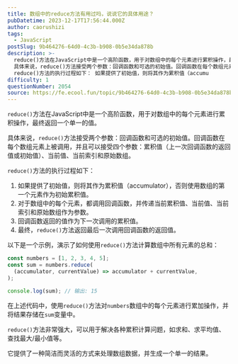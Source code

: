 ```yaml
---
title: 数组中的reduce方法有用过吗，说说它的具体用途？
pubDatetime: 2023-12-17T17:56:44.000Z
author: caorushizi
tags:
  - JavaScript
postSlug: 9b464276-64d0-4c3b-b908-0b5e34da878b
description: >-
  reduce()方法在JavaScript中是一个高阶函数，用于对数组中的每个元素进行累积操作，最终返回一个单一的值。
  具体来说，reduce()方法接受两个参数：回调函数和可选的初始值。回调函数在每个数组元素上被调用，并且可以接受四个参数：累积值（上一次回调函数的返回值或初始值）、当前值、当前索引和原始数组。
  reduce()方法的执行过程如下： 如果提供了初始值，则将其作为累积值（accumu
difficulty: 1
questionNumber: 2054
source: https://fe.ecool.fun/topic/9b464276-64d0-4c3b-b908-0b5e34da878b
---
```


`reduce()`方法在JavaScript中是一个高阶函数，用于对数组中的每个元素进行累积操作，最终返回一个单一的值。

具体来说，`reduce()`方法接受两个参数：回调函数和可选的初始值。回调函数在每个数组元素上被调用，并且可以接受四个参数：累积值（上一次回调函数的返回值或初始值）、当前值、当前索引和原始数组。

`reduce()`方法的执行过程如下：

1. 如果提供了初始值，则将其作为累积值（accumulator），否则使用数组的第一个元素作为初始累积值。
2. 对于数组中的每个元素，都调用回调函数，并传递当前累积值、当前值、当前索引和原始数组作为参数。
3. 回调函数返回的值作为下一次调用的累积值。
4. 最终，`reduce()`方法返回最后一次调用回调函数的返回值。

以下是一个示例，演示了如何使用`reduce()`方法计算数组中所有元素的总和：

```javascript
const numbers = [1, 2, 3, 4, 5];
const sum = numbers.reduce(
  (accumulator, currentValue) => accumulator + currentValue,
);

console.log(sum); // 输出: 15
```

在上述代码中，使用`reduce()`方法对`numbers`数组中的每个元素进行累加操作，并将结果存储在`sum`变量中。

`reduce()`方法非常强大，可以用于解决各种累积计算问题，如求和、求平均值、查找最大/最小值等。

它提供了一种简洁而灵活的方式来处理数组数据，并生成一个单一的结果。
